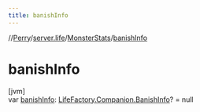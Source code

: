```yaml
---
title: banishInfo
---
```

//[Perry](../../../index.html)/[server.life](../index.html)/[MonsterStats](index.html)/[banishInfo](banish-info.html)



# banishInfo



[jvm]\
var [banishInfo](banish-info.html): [LifeFactory.Companion.BanishInfo](../-life-factory/-companion/-banish-info/index.html)? = null




